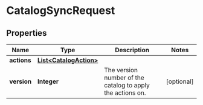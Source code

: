 

# CatalogSyncRequest

## Properties

Name | Type | Description | Notes
------------ | ------------- | ------------- | -------------
**actions** | [**List&lt;CatalogAction&gt;**](CatalogAction.md) |  | 
**version** | **Integer** | The version number of the catalog to apply the actions on. |  [optional]



